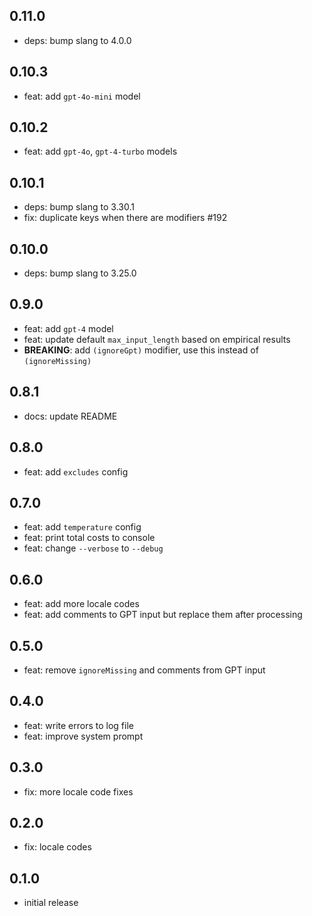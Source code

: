 ## 0.11.0

- deps: bump slang to 4.0.0

## 0.10.3

- feat: add `gpt-4o-mini` model

## 0.10.2

- feat: add `gpt-4o`, `gpt-4-turbo` models

## 0.10.1

- deps: bump slang to 3.30.1
- fix: duplicate keys when there are modifiers #192

## 0.10.0

- deps: bump slang to 3.25.0

## 0.9.0

- feat: add `gpt-4` model
- feat: update default `max_input_length` based on empirical results
- **BREAKING**: add `(ignoreGpt)` modifier, use this instead of `(ignoreMissing)`

## 0.8.1

- docs: update README

## 0.8.0

- feat: add `excludes` config

## 0.7.0

- feat: add `temperature` config
- feat: print total costs to console
- feat: change `--verbose` to `--debug`

## 0.6.0

- feat: add more locale codes
- feat: add comments to GPT input but replace them after processing

## 0.5.0

- feat: remove `ignoreMissing` and comments from GPT input

## 0.4.0

- feat: write errors to log file
- feat: improve system prompt

## 0.3.0

- fix: more locale code fixes

## 0.2.0

- fix: locale codes

## 0.1.0

- initial release
